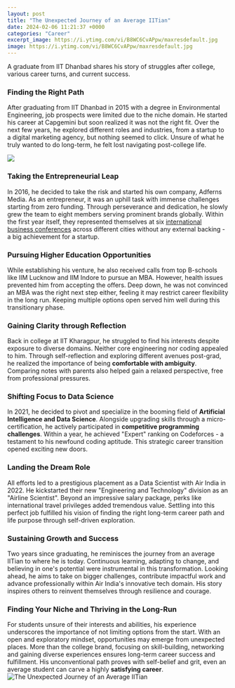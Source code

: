 ```yaml
---
layout: post
title: "The Unexpected Journey of an Average IITian"
date: 2024-02-06 11:21:37 +0000
categories: "Career"
excerpt_image: https://i.ytimg.com/vi/B8WC6CvAPpw/maxresdefault.jpg
image: https://i.ytimg.com/vi/B8WC6CvAPpw/maxresdefault.jpg
---
```


A graduate from IIT Dhanbad shares his story of struggles after college, various career turns, and current success.
### Finding the Right Path
After graduating from IIT Dhanbad in 2015 with a degree in Environmental Engineering, job prospects were limited due to the niche domain. He started his career at Capgemini but soon realized it was not the right fit. Over the next few years, he explored different roles and industries, from a startup to a digital marketing agency, but nothing seemed to click. Unsure of what he truly wanted to do long-term, he felt lost navigating post-college life. 

![](https://cdn.kinocheck.com/i/skh0oeuljf.jpg)
### Taking the Entrepreneurial Leap  
In 2016, he decided to take the risk and started his own company, Adferns Media. As an entrepreneur, it was an uphill task with immense challenges starting from zero funding. Through perseverance and dedication, he slowly grew the team to eight members serving prominent brands globally. Within the first year itself, they represented themselves at six [international business conferences](https://fistore.mysenprints.com/collection/ackermann) across different cities without any external backing - a big achievement for a startup. 
### Pursuing Higher Education Opportunities  
While establishing his venture, he also received calls from top B-schools like IIM Lucknow and IIM Indore to pursue an MBA. However, health issues prevented him from accepting the offers. Deep down, he was not convinced an MBA was the right next step either, feeling it may restrict career flexibility in the long run. Keeping multiple options open served him well during this transitionary phase.
### Gaining Clarity through Reflection
Back in college at IIT Kharagpur, he struggled to find his interests despite exposure to diverse domains. Neither core engineering nor coding appealed to him. Through self-reflection and exploring different avenues post-grad, he realized the importance of being **comfortable with ambiguity**. Comparing notes with parents also helped gain a relaxed perspective, free from professional pressures.
### Shifting Focus to Data Science  
In 2021, he decided to pivot and specialize in the booming field of **Artificial Intelligence and Data Science**. Alongside upgrading skills through a micro-certification, he actively participated in **competitive programming challenges**. Within a year, he achieved "Expert" ranking on Codeforces - a testament to his newfound coding aptitude. This strategic career transition opened exciting new doors.
### Landing the Dream Role
All efforts led to a prestigious placement as a Data Scientist with Air India in 2022. He kickstarted their new "Engineering and Technology" division as an "Airline Scientist". Beyond an impressive salary package, perks like international travel privileges added tremendous value. Settling into this perfect job fulfilled his vision of finding the right long-term career path and life purpose through self-driven exploration. 
### Sustaining Growth and Success  
Two years since graduating, he reminisces the journey from an average IITian to where he is today. Continuous learning, adapting to change, and believing in one's potential were instrumental in this transformation. Looking ahead, he aims to take on bigger challenges, contribute impactful work and advance professionally within Air India's innovative tech domain. His story inspires others to reinvent themselves through resilience and courage.
### Finding Your Niche and Thriving in the Long-Run
For students unsure of their interests and abilities, his experience underscores the importance of not limiting options from the start. With an open and exploratory mindset, opportunities may emerge from unexpected places. More than the college brand, focusing on skill-building, networking and gaining diverse experiences ensures long-term career success and fulfillment. His unconventional path proves with self-belief and grit, even an average student can carve a highly **satisfying career**.
![The Unexpected Journey of an Average IITian](https://i.ytimg.com/vi/B8WC6CvAPpw/maxresdefault.jpg)